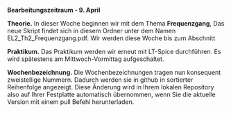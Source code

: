 __Bearbeitungszeitraum - 9. April__

__Theorie.__ 
In dieser Woche beginnen wir mit dem Thema **Frequenzgang**, Das neue Skript findet sich in diesem Ordner unter dem Namen EL2_Th2_Frequenzgang.pdf.
Wir werden diese Woche bis zum Abschnitt 

__Praktikum.__
Das Praktikum werden wir erneut mit LT-Spice durchführen. Es wird spätestens am Mittwoch-Vormittag aufgeschaltet.

__Wochenbezeichnung.__
Die Wochenbezeichnungen tragen nun konsequent zweistellige Nummern. Dadurch werden sie in github in sortierter Reihenfolge angezeigt. 
Diese Änderung wird in Ihrem lokalen Repository also auf Ihrer Festplatte automatisch übernommen, wenn Sie die aktuelle Version mit einem pull Befehl herunterladen.